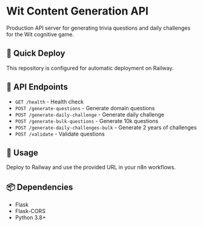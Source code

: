 # Wit Content Generation API

Production API server for generating trivia questions and daily challenges for the Wit cognitive game.

## 🚀 Quick Deploy

This repository is configured for automatic deployment on Railway.

## 📡 API Endpoints

- `GET /health` - Health check
- `POST /generate-questions` - Generate domain questions
- `POST /generate-daily-challenge` - Generate daily challenge
- `POST /generate-bulk-questions` - Generate 10k questions
- `POST /generate-daily-challenges-bulk` - Generate 2 years of challenges
- `POST /validate` - Validate questions

## 🔧 Usage

Deploy to Railway and use the provided URL in your n8n workflows.

## 📦 Dependencies

- Flask
- Flask-CORS
- Python 3.8+ 